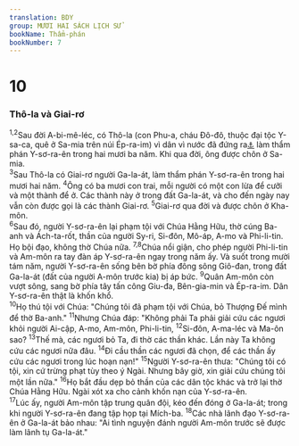 ```yaml
---
translation: BDY
group: MƯƠI HAI SÁCH LỊCH SỬ
bookName: Thẩm-phán 
bookNumber: 7
---
```


<div class="title"><h1>10</h1><h3>Thô-la và Giai-rơ</h3></div>
<span class="verse cac_10_1 cac_10_2"><sup>1,2</sup>Sau đời A-bi-mê-léc, có Thô-la (con Phu-a, cháu Đô-đô, thuộc đại tộc Y-sa-ca, quê ở Sa-mia trên núi Ép-ra-im) vì dân vì nước đã đứng ra<a href="#" data-toggle="tooltip" data-placement="bottom" title="Nt nổi lên giải cứu Y-sơ-ra-ên">⚓</a> làm thẩm phán Y-sơ-ra-ên trong hai mươi ba năm. Khi qua đời, ông được chôn ở Sa-mia.<br/></span>
<span class="verse cac_10_3"><sup>3</sup>Sau Thô-la có Giai-rơ người Ga-la-át, làm thẩm phán Y-sơ-ra-ên trong hai mươi hai năm. </span>
<span class="verse cac_10_4"><sup>4</sup>Ông có ba mươi con trai, mỗi người có một con lừa để cưỡi và một thành để ở. Các thành này ở trong đất Ga-la-át, và cho đến ngày nay vẫn còn được gọi là các thành Giai-rơ. </span>
<span class="verse cac_10_5"><sup>5</sup>Giai-rơ qua đời và được chôn ở Kha-môn.<br/></span>
<span class="verse cac_10_6"><sup>6</sup>Sau đó, người Y-sơ-ra-ên lại phạm tội với Chúa Hằng Hữu, thờ cúng Ba-anh và Ách-ta-rốt, thần của người Sy-ri, Si-đôn, Mô-áp, A-mo và Phi-li-tin. Họ bội đạo, không thờ Chúa nữa. </span>
<span class="verse cac_10_7 cac_10_8"><sup>7,8</sup>Chúa nổi giận, cho phép người Phi-li-tin và Am-môn ra tay đàn áp Y-sơ-ra-ên ngay trong năm ấy. Và suốt trong mười tám năm, người Y-sơ-ra-ên sống bên bờ phía đông sông Giô-đan, trong đất Ga-la-át (đất của người A-môn trước kia) bị áp bức. </span>
<span class="verse cac_10_9"><sup>9</sup>Quân Am-môn còn vượt sông, sang bờ phía tây tấn công Giu-đa, Bên-gia-min và Ép-ra-im. Dân Y-sơ-ra-ên thật là khốn khổ.<br/></span>
<span class="verse cac_10_10"><sup>10</sup>Họ thú tội với Chúa: &#34;Chúng tôi đã phạm tội với Chúa, bỏ Thượng Đế mình để thờ Ba-anh.&#34; </span>
<span class="verse cac_10_11"><sup>11</sup>Nhưng Chúa đáp: &#34;Không phải Ta phải giải cứu các ngươi khỏi người Ai-cập, A-mo, Am-môn, Phi-li-tin, </span>
<span class="verse cac_10_12"><sup>12</sup>Si-đôn, A-ma-léc và Ma-ôn sao? </span>
<span class="verse cac_10_13"><sup>13</sup>Thế mà, các ngươi bỏ Ta, đi thờ các thần khác. Lần này Ta không cứu các ngươi nữa đâu. </span>
<span class="verse cac_10_14"><sup>14</sup>Đi cầu thần các ngươi đã chọn, để các thần ấy cứu các ngươi trong lúc hoạn nạn!&#34; </span>
<span class="verse cac_10_15"><sup>15</sup>Người Y-sơ-ra-ên thưa: &#34;Chúng tôi có tội, xin cứ trừng phạt tùy theo ý Ngài. Nhưng bây giờ, xin giải cứu chúng tôi một lần nữa.&#34; </span>
<span class="verse cac_10_16"><sup>16</sup>Họ bắt đầu dẹp bỏ thần của các dân tộc khác và trở lại thờ Chúa Hằng Hữu. Ngài xót xa cho cảnh khốn nạn của Y-sơ-ra-ên.<br/></span>
<span class="verse cac_10_17"><sup>17</sup>Lúc ấy, người Am-môn tập trung quân đội, kéo đến đóng ở Ga-la-át; trong khi người Y-sơ-ra-ên đang tập họp tại Mích-ba. </span>
<span class="verse cac_10_18"><sup>18</sup>Các nhà lãnh đạo Y-sơ-ra-ên ở Ga-la-át bảo nhau: &#34;Ai tình nguyện đánh người Am-môn trước sẽ được làm lãnh tụ Ga-la-át.&#34;</span>

